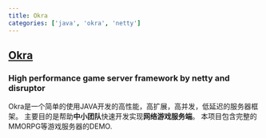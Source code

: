```yaml
---
title: Okra
categories: ['java', 'okra', 'netty']
---
```

## [Okra](https://github.com/ogcs/Okra)

### High performance game server framework by netty and disruptor


Okra是一个简单的使用JAVA开发的高性能，高扩展，高并发，低延迟的服务器框架。
主要目的是帮助**中小团队**快速开发实现**网络游戏服务端**。
本项目包含完整的MMORPG等游戏服务器的DEMO.
